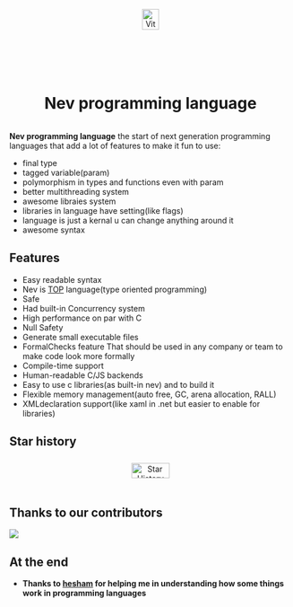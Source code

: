 <div align="center" style="display:grid;place-items:center;">
<p>
    <a target="_blank"><img width="50%" src="https://github.com/dotnev/Nev/blob/main/Images/Logo.svg"13 alt="ViteSharp logo"></a>
</p>
<h1>Nev programming language</h1>
</div>

**Nev programming language** the start of next generation programming languages that add a lot of features to make it fun to use:
- final type
- tagged variable(param)
- polymorphism in types and functions even with param
- better multithreading system
- awesome libraies system
- libraries in language have setting(like flags)
- language is just a kernal u can change anything around it
- awesome syntax


## Features

- Easy readable syntax
- Nev is [TOP](https://github.com/dotnev/Nev/blob/main/Articales/Type%20Oriented%20Programming(TOP)%20a%20new%20paradigm.md) language(type oriented programming)
- Safe
- Had built-in Concurrency system
- High performance on par with C
- Null Safety
- Generate small executable files
- FormalChecks feature That should be used in any company or team to make code look more formally
- Compile-time support
- Human-readable C/JS backends
- Easy to use c libraries(as built-in nev) and to build it
- Flexible memory management(auto free, GC, arena allocation, RALL)
- XMLdeclaration support(like xaml in .net but easier to enable for libraries)

## Star history
<div align="center" style="display:grid;place-items:center;">
<picture>
  <source media="(prefers-color-scheme: dark)" srcset="https://api.star-history.com/svg?repos=dotnev/Nev&type=Date&theme=dark" />
  <source media="(prefers-color-scheme: light)" srcset="https://api.star-history.com/svg?repos=dotnev/Nev&type=Date" />
  <img width="70%" alt="Star History Chart" src="https://api.star-history.com/svg?repos=dotnev/Nev&type=Date" />
</picture>
</div>

## Thanks to our contributors

<a href="https://github.com/dotnev/Nev/graphs/contributors">
  <img src="https://contrib.rocks/image?repo=dotnev/Nev" />
</a>


## At the end
- **Thanks to [hesham](https://github.com/mega-haste) for helping me in understanding how some things work in programming languages**
